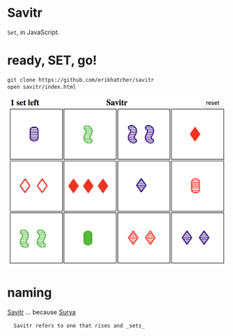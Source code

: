 # Savitr

`Set`, in JavaScript.

# ready, SET, go!

    git clone https://github.com/erikhatcher/savitr
    open savitr/index.html

![Savitr example](images/example.png?raw=true)


# naming

[Savitr](https://en.wikipedia.org/wiki/Savitr) ... because [Surya](https://en.wikipedia.org/wiki/Surya#In_Buddhism)

      Savitr refers to one that rises and _sets_

